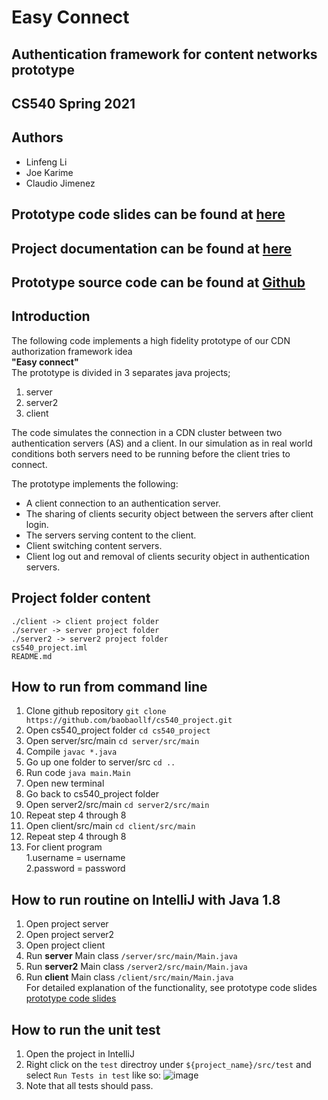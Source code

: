 
# Easy Connect

## Authentication framework for content networks prototype 
## CS540 Spring 2021

## Authors

- Linfeng Li
- Joe Karime
- Claudio Jimenez

## Prototype code slides can be found at [here](https://github.com/baobaollf/cs540_project/blob/main/Easy%20Connect.pdf)
## Project documentation can be found at [here](https://github.com/baobaollf/cs540_project/blob/main/CDN's%20Authorization%20Framework%20and%20Content.pdf)
## Prototype source code can be found at [Github](https://github.com/baobaollf/cs540_project.git)
## Introduction

The following code implements a high fidelity prototype of our
CDN authorization framework idea  
**"Easy connect"**  
The prototype is divided in 3 separates 
java projects;
1. server 
2. server2 
3. client

The code simulates the connection in a CDN cluster between two 
authentication servers (AS) and a client. In our simulation as in real world 
conditions both servers need to be running before the client tries to
connect.

The prototype implements the following:
- A client connection to an authentication server.
- The sharing of clients security object between the servers after
  client login.
- The servers serving content to the client.
- Client switching content servers.
- Client log out and removal of clients security object in 
  authentication servers.
  


## Project folder content

```
./client -> client project folder
./server -> server project folder
./server2 -> server2 project folder
cs540_project.iml
README.md
```

## How to run from command line

1. Clone github repository
`git clone https://github.com/baobaollf/cs540_project.git`
2. Open cs540_project folder
`cd cs540_project`   
3. Open server/src/main
   `cd server/src/main`
4. Compile
`javac *.java`
5. Go up one folder to server/src
`cd ..`
6. Run code
`java main.Main`
7. Open new terminal
8. Go back to cs540_project folder 
9. Open server2/src/main
`cd server2/src/main`
10. Repeat step 4 through 8
11. Open client/src/main
`cd client/src/main`
12. Repeat step 4 through 8
13. For client program  
    1.username = username  
    2.password = password 

## How to run routine on IntelliJ with Java 1.8

1. Open project server
2. Open project server2
3. Open project client   
3. Run **server** Main class `/server/src/main/Main.java`
4. Run **server2** Main class `/server2/src/main/Main.java`
5. Run **client** Main class `/client/src/main/Main.java`  
For detailed explanation of the functionality, see prototype code slides [prototype code slides](???)

## How to run the unit test

1. Open the project in IntelliJ
2. Right click on the `test` directroy under `${project_name}/src/test` and select `Run Tests in test` like so:
![image](https://user-images.githubusercontent.com/55776365/117084650-bb1b9e80-ad15-11eb-99c4-0d127a2f5467.png)
3. Note that all tests should pass. 
   
